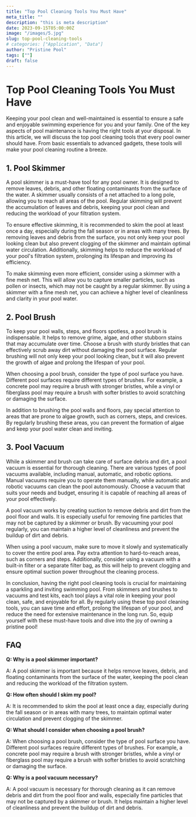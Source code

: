 ```yaml
---
title: "Top Pool Cleaning Tools You Must Have"
meta_title: ""
description: "this is meta description"
date: 2023-09-15T05:00:00Z
image: "/images/5.jpg"
slug: top-pool-cleaning-tools
# categories: ["Application", "Data"]
author: "Pristine Pool"
tags: [""]
draft: false
---
```


# Top Pool Cleaning Tools You Must Have


Keeping your pool clean and well-maintained is essential to ensure a safe and enjoyable swimming experience for you and your family. One of the key aspects of pool maintenance is having the right tools at your disposal. In this article, we will discuss the top pool cleaning tools that every pool owner should have. From basic essentials to advanced gadgets, these tools will make your pool cleaning routine a breeze.


## 1. Pool Skimmer


A pool skimmer is a must-have tool for any pool owner. It is designed to remove leaves, debris, and other floating contaminants from the surface of the water. A skimmer usually consists of a net attached to a long pole, allowing you to reach all areas of the pool. Regular skimming will prevent the accumulation of leaves and debris, keeping your pool clean and reducing the workload of your filtration system.


To ensure effective skimming, it is recommended to skim the pool at least once a day, especially during the fall season or in areas with many trees. By removing leaves and debris from the surface, you not only keep your pool looking clean but also prevent clogging of the skimmer and maintain optimal water circulation. Additionally, skimming helps to reduce the workload of your pool's filtration system, prolonging its lifespan and improving its efficiency.


To make skimming even more efficient, consider using a skimmer with a fine mesh net. This will allow you to capture smaller particles, such as pollen or insects, which may not be caught by a regular skimmer. By using a skimmer with a fine mesh net, you can achieve a higher level of cleanliness and clarity in your pool water.


## 2. Pool Brush


To keep your pool walls, steps, and floors spotless, a pool brush is indispensable. It helps to remove grime, algae, and other stubborn stains that may accumulate over time. Choose a brush with sturdy bristles that can effectively scrub away dirt without damaging the pool surface. Regular brushing will not only keep your pool looking clean, but it will also prevent the growth of algae and prolong the lifespan of your pool.


When choosing a pool brush, consider the type of pool surface you have. Different pool surfaces require different types of brushes. For example, a concrete pool may require a brush with stronger bristles, while a vinyl or fiberglass pool may require a brush with softer bristles to avoid scratching or damaging the surface.


In addition to brushing the pool walls and floors, pay special attention to areas that are prone to algae growth, such as corners, steps, and crevices. By regularly brushing these areas, you can prevent the formation of algae and keep your pool water clean and inviting.


## 3. Pool Vacuum


While a skimmer and brush can take care of surface debris and dirt, a pool vacuum is essential for thorough cleaning. There are various types of pool vacuums available, including manual, automatic, and robotic options. Manual vacuums require you to operate them manually, while automatic and robotic vacuums can clean the pool autonomously. Choose a vacuum that suits your needs and budget, ensuring it is capable of reaching all areas of your pool effectively.


A pool vacuum works by creating suction to remove debris and dirt from the pool floor and walls. It is especially useful for removing fine particles that may not be captured by a skimmer or brush. By vacuuming your pool regularly, you can maintain a higher level of cleanliness and prevent the buildup of dirt and debris.


When using a pool vacuum, make sure to move it slowly and systematically to cover the entire pool area. Pay extra attention to hard-to-reach areas, such as corners and steps. Additionally, consider using a vacuum with a built-in filter or a separate filter bag, as this will help to prevent clogging and ensure optimal suction power throughout the cleaning process.


In conclusion, having the right pool cleaning tools is crucial for maintaining a sparkling and inviting swimming pool. From skimmers and brushes to vacuums and test kits, each tool plays a vital role in keeping your pool clean, safe, and enjoyable for all. By regularly using these top pool cleaning tools, you can save time and effort, prolong the lifespan of your pool, and reduce the need for extensive maintenance in the long run. So, equip yourself with these must-have tools and dive into the joy of owning a pristine pool!


## FAQ


**Q: Why is a pool skimmer important?**


A: A pool skimmer is important because it helps remove leaves, debris, and floating contaminants from the surface of the water, keeping the pool clean and reducing the workload of the filtration system.


**Q: How often should I skim my pool?**


A: It is recommended to skim the pool at least once a day, especially during the fall season or in areas with many trees, to maintain optimal water circulation and prevent clogging of the skimmer.


**Q: What should I consider when choosing a pool brush?**


A: When choosing a pool brush, consider the type of pool surface you have. Different pool surfaces require different types of brushes. For example, a concrete pool may require a brush with stronger bristles, while a vinyl or fiberglass pool may require a brush with softer bristles to avoid scratching or damaging the surface.


**Q: Why is a pool vacuum necessary?**


A: A pool vacuum is necessary for thorough cleaning as it can remove debris and dirt from the pool floor and walls, especially fine particles that may not be captured by a skimmer or brush. It helps maintain a higher level of cleanliness and prevent the buildup of dirt and debris.